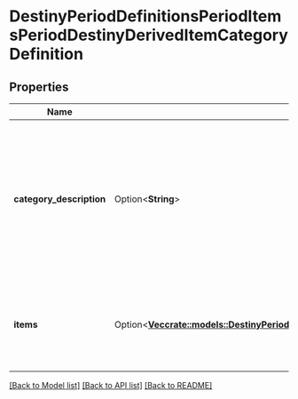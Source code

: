 # DestinyPeriodDefinitionsPeriodItemsPeriodDestinyDerivedItemCategoryDefinition

## Properties

Name | Type | Description | Notes
------------ | ------------- | ------------- | -------------
**category_description** | Option<**String**> | The localized string for the category title. This will be something describing the items you can get as a group, or your likelihood/the quantity you'll get. | [optional]
**items** | Option<[**Vec<crate::models::DestinyPeriodDefinitionsPeriodItemsPeriodDestinyDerivedItemDefinition>**](Destiny.Definitions.Items.DestinyDerivedItemDefinition.md)> | This is the list of all of the items for this category and the basic properties we'll know about them. | [optional]

[[Back to Model list]](../README.md#documentation-for-models) [[Back to API list]](../README.md#documentation-for-api-endpoints) [[Back to README]](../README.md)


